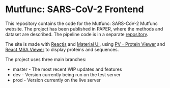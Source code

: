 # Mutfunc: SARS-CoV-2 Frontend

This repository contains the code for the Mutfunc: SARS-CoV-2 Mutfunc website.
The project has been published in PAPER, where the methods and dataset are described.
The pipeline code is in a separate [repository](https://github.com/allydunham/mutfunc_sars_cov_2).

The site is made with [Reactjs](https://reactjs.org/) and [Material UI](https://material-ui.com/), using
[PV - Protein Viewer](https://biasmv.github.io/pv/) and [React MSA Viewer](https://github.com/plotly/react-msa-viewer) to display proteins and sequences.

The project uses three main branches:

* master - The most recent WIP updates and features
* dev - Version currently being run on the test server
* prod - Version currently on the live server

